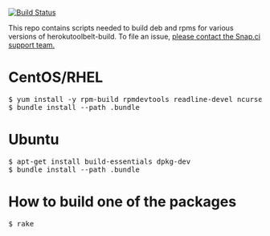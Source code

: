 [![Build Status](https://snap-ci.com/snap-ci/chromedriver-build/branch/master/build_image)](https://snap-ci.com/snap-ci/chromedriver-build/branch/master)

This repo contains scripts needed to build deb and rpms for various versions of herokutoolbelt-build. To file an issue, [please contact the Snap.ci support team.](https://snap-ci.com/contact-us)

# CentOS/RHEL

<pre>
$ yum install -y rpm-build rpmdevtools readline-devel ncurses-devel gdbm-devel tcl-devel openssl-devel db4-devel byacc
$ bundle install --path .bundle
</pre>

# Ubuntu

<pre>
$ apt-get install build-essentials dpkg-dev
$ bundle install --path .bundle
</pre>

# How to build one of the packages

<pre>
$ rake
</pre>
